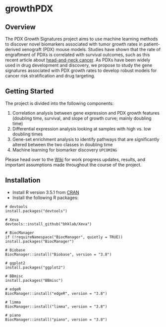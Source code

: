 # growthPDX

## Overview

The PDX Growth Signatures project aims to use machine learning methods to discover novel biomarkers associated with tumor growth rates in patient-derived xenograft (PDX) mouse models. Studies have shown that the rate of engraftment of PDXs is correlated with survival outcomes, such as this recent article about [head-and-neck cancer](https://www.cell.com/cell-reports/pdf/S2211-1247(18)31567-5.pdf). As PDXs have been widely used in drug development and discovery, we propose to study the gene signatures associated with PDX growth rates to develop robust models for cancer risk stratification and drug targeting.

## Getting Started

The project is divided into the following components:

   1. Correlation analysis between gene expression and PDX growth features (doubling time, survival, and slope of growth curve; mainly doubling time)
   2. Differential expression analysis looking at samples with high vs. low doubling times
   3. Gene-set enrichment analysis to identify pathways that are significantly altered between the two classes in doubling time
   4. Machine learning for biomarker discovery `UPCOMING`

Please head over to the [Wiki](https://github.com/jenliketen/growthPDX/wiki) for work progress updates, results, and important assumptions made throughout the course of the project.

## Installation
   * Install R version 3.5.1 from [CRAN](https://cran.r-project.org/)
   * Install the following R packages:
    
    # devtools
    install.packages("devtools")
   
    # Xeva
    devtools::install_github("bhklab/Xeva")
    
    # BiocManager
    if (!requireNamespace("BiocManager", quietly = TRUE))
    install.packages("BiocManager")
    
    # Biobase
    BiocManager::install("Biobase", version = "3.8")
    
    # ggplot2
    install.packages("ggplot2")
    
    # BBmisc
    install.packages("BBmisc")
    
    # edgeR
    BiocManager::install("edgeR", version = "3.8")
    
    # limma
    BiocManager::install("limma", version = "3.8")
    
    # piano
    BiocManager::install("piano", version = "3.8")
